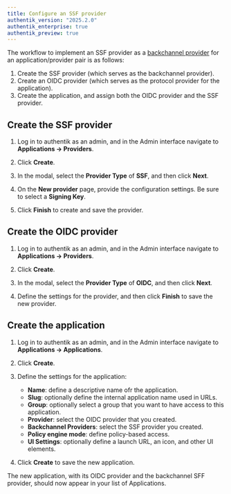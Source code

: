 ```yaml
---
title: Configure an SSF provider
authentik_version: "2025.2.0"
authentik_enterprise: true
authentik_preview: true
---
```


The workflow to implement an SSF provider as a [backchannel provider](../../applications/manage_apps#backchannel-providers) for an application/provider pair is as follows:

1. Create the SSF provider (which serves as the backchannel provider).
2. Create an OIDC provider (which serves as the protocol provider for the application).
3. Create the application, and assign both the OIDC provider and the SSF provider.

## Create the SSF provider

1. Log in to authentik as an admin, and in the Admin interface navigate to **Applications -> Providers**.

2. Click **Create**.

3. In the modal, select the **Provider Type** of **SSF**, and then click **Next**.

4. On the **New provider** page, provide the configuration settings. Be sure to select a **Signing Key**.

5. Click **Finish** to create and save the provider.

## Create the OIDC provider

1. Log in to authentik as an admin, and in the Admin interface navigate to **Applications -> Providers**.

2. Click **Create**.

3. In the modal, select the **Provider Type** of **OIDC**, and then click **Next**.

4. Define the settings for the provider, and then click **Finish** to save the new provider.

## Create the application

1. Log in to authentik as an admin, and in the Admin interface navigate to **Applications -> Applications**.

2. Click **Create**.

3. Define the settings for the application:

    - **Name**: define a descriptive name ofr the application.
    - **Slug**: optionally define the internal application name used in URLs.
    - **Group**: optionally select a group that you want to have access to this application.
    - **Provider**: select the OIDC provider that you created.
    - **Backchannel Providers**: select the SSF provider you created.
    - **Policy engine mode**: define policy-based access.
    - **UI Settings**: optionally define a launch URL, an icon, and other UI elements.

4. Click **Create** to save the new application.

The new application, with its OIDC provider and the backchannel SFF provider, should now appear in your list of Applications.
